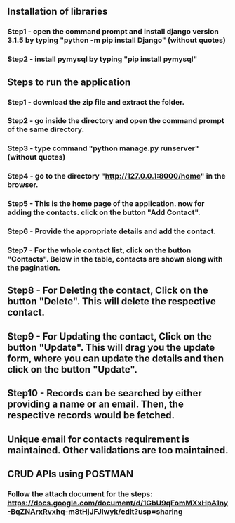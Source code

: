 ## Installation of libraries

### Step1 - open the command prompt and install django version 3.1.5 by typing "python -m pip install Django" (without quotes)

### Step2 - install pymysql by typing "pip install pymysql"

## Steps to run the application

### Step1 - download the zip file and extract the folder.

### Step2 - go inside the directory and open the command prompt of the same directory.

### Step3 - type command "python manage.py runserver" (without quotes)

### Step4 - go to the directory "http://127.0.0.1:8000/home" in the browser.

### Step5 - This is the home page of the application. now for adding the contacts. click on the button "Add Contact".

### Step6 - Provide the appropriate details and add the contact.

### Step7 - For the whole contact list, click on the button "Contacts". Below in the table, contacts are shown along with the pagination.

## Step8 - For Deleting the contact, Click on the button "Delete". This will delete the respective contact.

## Step9 - For Updating the contact, Click on the button "Update". This will drag you the update form, where you can update the details and then click on the button "Update".

## Step10 - Records can be searched by either providing a name or an email. Then, the respective records would be fetched.

## Unique email for contacts requirement is maintained. Other validations are too maintained. 

## CRUD APIs using POSTMAN

### Follow the attach document for the steps: https://docs.google.com/document/d/1GbU9qFomMXxHpA1ny-BqZNArxRvxhq-m8tHjJFJlwyk/edit?usp=sharing
